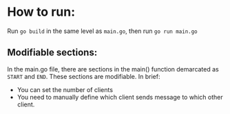 # How to run:
Run `go build` in the same level as `main.go`, then run `go run main.go`

## Modifiable sections:
In the main.go file, there are sections in the main() function demarcated as `START` and `END`. These sections are modifiable. In brief:
- You can set the number of clients
- You need to manually define which client sends message to which other client. 